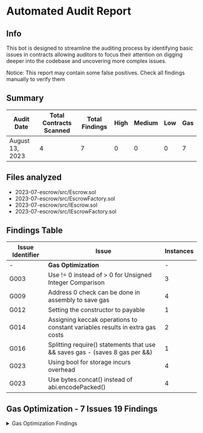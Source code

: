 #  Automated Audit Report
## Info  
This bot is designed to streamline the auditing process by identifying basic issues in contracts allowing auditors to focus their attention on digging deeper into the codebase and uncovering more complex issues. 
  
Notice: This report may contain some false positives. Check all findings manually to verify them

## **Summary**
| Audit Date | Total Contracts Scanned | Total Findings | High | Medium | Low | Gas |
|------------|-------------------------|--------------|------------------|--------------------|-----------------|-------------------------|
| August 13, 2023 | 4 | 7 | 0 | 0 | 0 | 7 |
## Files analyzed
- 2023-07-escrow/src/Escrow.sol
- 2023-07-escrow/src/EscrowFactory.sol
- 2023-07-escrow/src/IEscrow.sol
- 2023-07-escrow/src/IEscrowFactory.sol

## **Findings Table**
| Issue Identifier | Issue | Instances |
| ---------------- | ----- | ----- |
| - | **Gas Optimization** | - |
| G003 | Use != 0 instead of > 0 for Unsigned Integer Comparison | 3 |
| G009 | Address 0 check can be done in assembly to save gas | 4 |
| G012 | Setting the constructor to payable | 1 |
| G014 | Assigning keccak operations to constant variables results in extra gas costs | 2 |
| G016 | Splitting require() statements that use && saves gas - (saves 8 gas per &&) | 1 |
| G023 | Using bool for storage incurs overhead | 4 |
| G023 | Use bytes.concat() instead of abi.encodePacked() | 4 |

## Gas Optimization - 7 Issues 19 Findings

<details><summary>Gas Optimization Findings</summary>

______
 [**G003] Use != 0 instead of > 0 for Unsigned Integer Comparison**

**Impact**  
When dealing with unsigned integer types, comparisons using != 0 are cheaper in terms of gas than using > 0.  
  
**Recommendation**  
For unsigned integer comparisons, consider using != 0 instead of > 0.
<details><summary>View Findings (3)</summary>

**File:** 2023-07-escrow/src/Escrow.sol  
**Line Number:** 119  
```sol
if (buyerAward > 0) {  
```
**[Link to Code](https://github.com/Cyfrin/2023-07-escrow/blob/main/src/Escrow.sol#L119)**  

**File:** 2023-07-escrow/src/Escrow.sol  
**Line Number:** 122  
```sol
if (i_arbiterFee > 0) {  
```
**[Link to Code](https://github.com/Cyfrin/2023-07-escrow/blob/main/src/Escrow.sol#L122)**  

**File:** 2023-07-escrow/src/Escrow.sol  
**Line Number:** 126  
```sol
if (tokenBalance > 0) {  
```
**[Link to Code](https://github.com/Cyfrin/2023-07-escrow/blob/main/src/Escrow.sol#L126)**  

</details>

______
 [**G009] Address 0 check can be done in assembly to save gas**

**Impact**  
This check can be done more efficiently using inline assembly.  
  
**Recommendation**  
Use inline assembly
<details><summary>View Findings (4)</summary>

**File:** 2023-07-escrow/src/Escrow.sol  
**Line Number:** 40  
```sol
if (address(tokenContract) == address(0)) revert Escrow__TokenZeroAddress();  
```
**[Link to Code](https://github.com/Cyfrin/2023-07-escrow/blob/main/src/Escrow.sol#L40)**  

**File:** 2023-07-escrow/src/Escrow.sol  
**Line Number:** 41  
```sol
if (buyer == address(0)) revert Escrow__BuyerZeroAddress();  
```
**[Link to Code](https://github.com/Cyfrin/2023-07-escrow/blob/main/src/Escrow.sol#L41)**  

**File:** 2023-07-escrow/src/Escrow.sol  
**Line Number:** 42  
```sol
if (seller == address(0)) revert Escrow__SellerZeroAddress();  
```
**[Link to Code](https://github.com/Cyfrin/2023-07-escrow/blob/main/src/Escrow.sol#L42)**  

**File:** 2023-07-escrow/src/Escrow.sol  
**Line Number:** 103  
```sol
if (i_arbiter == address(0)) revert Escrow__DisputeRequiresArbiter();  
```
**[Link to Code](https://github.com/Cyfrin/2023-07-escrow/blob/main/src/Escrow.sol#L103)**  

</details>

______
 [**G012] Setting the constructor to payable**

**Impact**  
You can cut out 10 opcodes in the creation-time EVM bytecode if you declare a constructor payable.  
  
**Recommendation**  
mark the constructor as payable to reduce gas costs
<details><summary>View Findings (1)</summary>

**File:** 2023-07-escrow/src/Escrow.sol  
**Line Number:** 32  
```sol
constructor(  
```
**[Link to Code](https://github.com/Cyfrin/2023-07-escrow/blob/main/src/Escrow.sol#L32)**  

</details>

______
 [**G014] Assigning keccak operations to constant variables results in extra gas costs**

**Impact**  
keccak assigned to a constant variable are re-computed at each use of the variable.  
  
**Recommendation**  
You can use an immutable variable to reduce gas costs
<details><summary>View Findings (2)</summary>

**File:** 2023-07-escrow/src/EscrowFactory.sol  
**Line Number:** 70  
```sol
keccak256(  
```
**[Link to Code](https://github.com/Cyfrin/2023-07-escrow/blob/main/src/EscrowFactory.sol#L70)**  

**File:** 2023-07-escrow/src/EscrowFactory.sol  
**Line Number:** 75  
```sol
keccak256(  
```
**[Link to Code](https://github.com/Cyfrin/2023-07-escrow/blob/main/src/EscrowFactory.sol#L75)**  

</details>

______
 [**G016] Splitting require() statements that use && saves gas - (saves 8 gas per &&)**

**Impact**  
By using multiple require() statements with one condition per require() statement, you can save 8 gas per &&. The gas difference is only realized if the revert condition is met.  
  
**Recommendation**  
You can split the require() statements to save gas
<details><summary>View Findings (1)</summary>

**File:** 2023-07-escrow/src/Escrow.sol  
**Line Number:** 67  
```sol
if (msg.sender != i_buyer && msg.sender != i_seller) {  
```
**[Link to Code](https://github.com/Cyfrin/2023-07-escrow/blob/main/src/Escrow.sol#L67)**  

</details>

______
 [**G023] Using bool for storage incurs overhead**

**Impact**  
Using the `bool` data type for storage can result in extra gas costs, especially when altering the boolean's state multiple times. Specifically, changing a `bool` from `false` to `true` after it was previously set to `true` can incur a `Gsset` charge of 20000 gas. 
  
**Recommendation**  
Consider using `uint256` values such as `uint256(1)` for `true` and `uint256(0)` for `false` to avoid these gas overheads. See [source](#) for more information.
<details><summary>View Findings (4)</summary>

**File:** 2023-07-escrow/src/EscrowFactory.sol  
**Line Number:** 71  
```sol
abi.encodePacked(  
```
**[Link to Code](https://github.com/Cyfrin/2023-07-escrow/blob/main/src/EscrowFactory.sol#L71)**  

**File:** 2023-07-escrow/src/EscrowFactory.sol  
**Line Number:** 76  
```sol
abi.encodePacked(  
```
**[Link to Code](https://github.com/Cyfrin/2023-07-escrow/blob/main/src/EscrowFactory.sol#L76)**  

**File:** 2023-07-escrow/src/EscrowFactory.sol  
**Line Number:** 71  
```sol
abi.encodePacked(  
```
**[Link to Code](https://github.com/Cyfrin/2023-07-escrow/blob/main/src/EscrowFactory.sol#L71)**  

**File:** 2023-07-escrow/src/EscrowFactory.sol  
**Line Number:** 76  
```sol
abi.encodePacked(  
```
**[Link to Code](https://github.com/Cyfrin/2023-07-escrow/blob/main/src/EscrowFactory.sol#L76)**  

</details>

______
 [**G023] Use bytes.concat() instead of abi.encodePacked()**

**Impact**  
Starting from Solidity version 0.8.4, it is recommended to use bytes.concat() for appending bytes instead of abi.encodePacked() for better readability and simplicity.  
**Recommendation** 
Replace abi.encodePacked() with bytes.concat()
<details><summary>View Findings (4)</summary>

**File:** 2023-07-escrow/src/EscrowFactory.sol  
**Line Number:** 71  
```sol
abi.encodePacked(  
```
**[Link to Code](https://github.com/Cyfrin/2023-07-escrow/blob/main/src/EscrowFactory.sol#L71)**  

**File:** 2023-07-escrow/src/EscrowFactory.sol  
**Line Number:** 76  
```sol
abi.encodePacked(  
```
**[Link to Code](https://github.com/Cyfrin/2023-07-escrow/blob/main/src/EscrowFactory.sol#L76)**  

**File:** 2023-07-escrow/src/EscrowFactory.sol  
**Line Number:** 71  
```sol
abi.encodePacked(  
```
**[Link to Code](https://github.com/Cyfrin/2023-07-escrow/blob/main/src/EscrowFactory.sol#L71)**  

**File:** 2023-07-escrow/src/EscrowFactory.sol  
**Line Number:** 76  
```sol
abi.encodePacked(  
```
**[Link to Code](https://github.com/Cyfrin/2023-07-escrow/blob/main/src/EscrowFactory.sol#L76)**  

</details>

</details>
